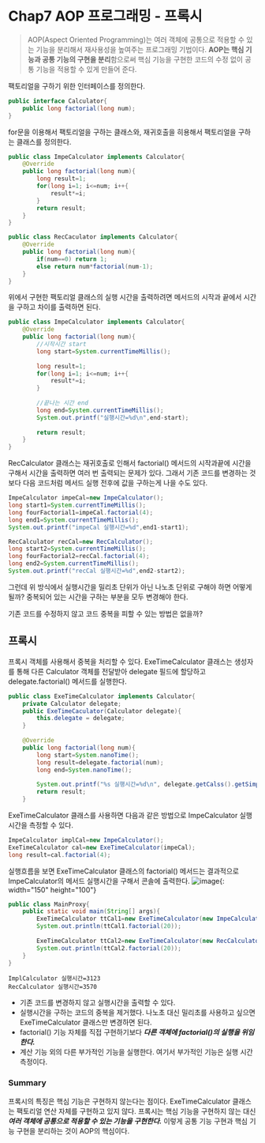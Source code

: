 # Chap7 AOP 프로그래밍 - 프록시
> AOP(Aspect Oriented Programming)는 여러 객체에 공통으로 적용할 수 있는 기능을 분리해서 재사용성을 높여주는 프로그래밍 기법이다. **AOP는 핵심 기능과 공통 기능의 구현을 분리**함으로써 핵심 기능을 구현한 코드의 수정 없이 공통 기능을 적용할 수 있게 만들어 준다. 


팩토리얼을 구하기 위한 인터페이스를 정의한다.
```java
public interface Calculator{
	public long factorial(long num);
}
```
for문을 이용해서 팩토리얼을 구하는 클래스와, 재귀호출을 히용해서 팩토리얼을 구하는 클래스를 정의한다.
```java
public class ImpeCalculator implements Calculator{
	@Override
    public long factorial(long num){
    	long result=1;
        for(long i=1; i<=num; i++{
        	result*=i;
        }
        return result;
    }	
}

public class RecCaculator implements Calculator{
	@Override
    public long factorial(long num){
    	if(num==0) return 1;
        else return num*factorial(num-1);
    }
}
```

위에서 구현한 팩토리얼 클래스의 실행 시간을 출력하려면 메서드의 시작과 끝에서 시간을 구하고 차이를 출력하면 된다.
```java
public class ImpeCalculator implements Calculator{
	@Override
    public long factorial(long num){
    	//시작시간 start
    	long start=System.currentTimeMillis();
    	
        long result=1;
        for(long i=1; i<=num; i++{
        	result*=i;
        }
        
        //끝나는 시간 end
        long end=System.currentTimeMillis();
        System.out.printf("실행시간=%d\n",end-start);
        
        return result;
    }	
}
```
RecCalculator 클래스는 재귀호출로 인해서 factorial() 메서드의 시작과끝에 시간을 구해서 시간을 출력하면 여러 번 출력되는 문제가 있다. 그래서 기존 코드를 변경하는 것보다 다음 코드처럼 메서드 실행 전후에 값을 구하는게 나을 수도 있다.
```java
ImpeCalculator impeCal=new ImpeCalculator();
long start1=System.currentTimeMillis();
long fourFactorial1=impeCal.factorial(4);
long end1=System.currentTimeMillis();
System.out.printf("impeCal 실행시간=%d",end1-start1);

RecCalculator recCal=new RecCalculator();
long start2=System.currentTimeMillis();
long fourFactorial2=recCal.factorial(4);
long end2=System.currentTimeMillis();
System.out.printf("recCal 실행시간=%d",end2-start2);
```
그런데 위 방식에서 실행시간을 밀리초 단위가 아닌 나노초 단위로 구해야 하면 어떻게 될까? 중복되어 있는 시간을 구하는 부분을 모두 변경해야 한다.

기존 코드를 수정하지 않고 코드 중복을 피할 수 있는 방법은 없을까?

## 프록시
프록시 객체를 사용해서 중복을 처리할 수 있다. 
ExeTimeCalculator 클래스는 생성자를 통해 다른 Calculator 객체를 전달받아 delegate 필드에 할당하고 delegate.factorial() 메서드를 실행한다. 
```java
public class ExeTimeCalculator implements Calculator{
	private Calculator delegate;
    public ExeTimeCaculator(Calculator delegate){
    	this.delegate = delegate;
    }
    
    @Override
    public long factorial(long num){
    	long start=System.nanoTime();
        long result=delegate.factorial(num);
        long end=System.nanoTime();
        
        System.out.printf("%s 실행시간=%d\n", delegate.getCalss().getSimpleName(), (end-start));
        return result;
    }
```

ExeTimeCalculator 클래스를 사용하면 다음과 같은 방법으로 ImpeCalculator 실행 시간을 측정할 수 있다.
```java
ImpeCalculator implCal=new ImpeCalculator();
ExeTimeCalculator cal=new ExeTimeCalculator(impeCal);
long result=cal.factorial(4);
```
실행흐름을 보면 ExeTimeCalculator 클래스의 factorial() 메서드는 결과적으로 ImpeCalculator의 메서드 실행시간을 구해서 콘솔에 출력한다. 
![image](https://user-images.githubusercontent.com/43868499/178849729-528ef34b-0754-4082-9170-1085c724bb43.png){: width="150" height="100"}

```java
public class MainProxy{
	public static void main(String[] args){
    	ExeTimeCalculator ttCal1=new ExeTimeCalculator(new ImpeCalculatore());
        System.out.println(ttCal1.factorial(20));
        
        ExeTimeCalculator ttCal2=new ExeTimeCalculator(new RecCalculatore());
        System.out.println(ttCal2.factorial(20));
    }
}
```
	ImplCalculator 실행시간=3123
    RecCalculator 실행시간=3570
    
- 기존 코드를 변경하지 않고 실행시간을 출력할 수 있다. 
- 실행시간을 구하는 코드의 중복을 제거했다. 나노초 대신 밀리초를 사용하고 싶으면 ExeTimeCalculator 클래스만 변경하면 된다.
- factorial() 기능 자체를 직접 구현하기보다 _**다른 객체에 factorial()의 실행을 위임한다.**_
- 계산 기능 외의 다른 부가적인 기능을 실행한다. 여기서 부가적인 기능은 실행 시간 측정이다.

### Summary
프록시의 특징은 핵심 기능은 구현하지 않는다는 점이다. ExeTimeCalculator 클래스는 팩토리얼 연산 자체를 구현하고 있지 않다. 프록시는 핵심 기능을 구현하지 않는 대신 _**여러 객체에 공통으로 적용할 수 있는 기능을 구현한다.**_ 이렇게 공통 기능 구현과 핵심 기능 구현을 분리하는 것이 AOP의 핵심이다. 
